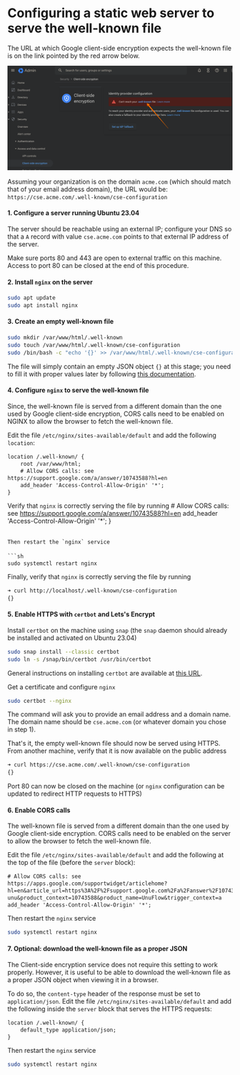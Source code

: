 <h1>Configuring a static web server to serve the well-known file</h1>

The URL at which Google client-side encryption expects the well-known file is on the link pointed by the red arrow below.

![URL of well-known file](./images/url-of-well-known-file.png)

Assuming your organization is on the domain `acme.com` (which should match that of your email address domain), the URL would be: `https://cse.acme.com/.well-known/cse-configuration`

#### 1. Configure a server running Ubuntu 23.04

 The server should be reachable using an external IP; configure your DNS so that a `A` record with value `cse.acme.com` points to that external IP address of the server.

 Make sure ports 80 and 443 are open to external traffic on this machine. Access to port 80 can be closed at the end of this procedure.

#### 2. Install `nginx` on the server

```sh
sudo apt update
sudo apt install nginx
```

#### 3. Create an empty well-known file

```sh
sudo mkdir /var/www/html/.well-known
sudo touch /var/www/html/.well-known/cse-configuration
sudo /bin/bash -c "echo '{}' >> /var/www/html/.well-known/cse-configuration"
```

The file will simply contain an empty JSON object `{}` at this stage; you need to fill it with proper values later by following [this documentation](./configuring-the-well-known-file.md).

#### 4. Configure `nginx` to serve the well-known file

Since, the well-known file is served from a different domain than the one used by Google client-side encryption,
CORS calls need to be enabled on NGINX to allow the browser to fetch the well-known file.

Edit the file `/etc/nginx/sites-available/default` and add the following `location`:

```nginx
location /.well-known/ {
    root /var/www/html;
    # Allow CORS calls: see https://support.google.com/a/answer/10743588?hl=en
    add_header 'Access-Control-Allow-Origin' '*';
}
```

Verify that `nginx` is correctly serving the file by running
    # Allow CORS calls: see https://support.google.com/a/answer/10743588?hl=en
    add_header 'Access-Control-Allow-Origin' '*';
}
```

Then restart the `nginx` service

```sh
sudo systemctl restart nginx
```

Finally, verify that `nginx` is correctly serving the file by running

```sh
➜ curl http://localhost/.well-known/cse-configuration
{}
```

#### 5. Enable HTTPS with `certbot` and Lets's Encrypt

Install `certbot` on the machine using `snap` (the `snap` daemon should already be installed and activated on Ubuntu 23.04)

```sh
sudo snap install --classic certbot
sudo ln -s /snap/bin/certbot /usr/bin/certbot
```

General instructions on installing `certbot` are available at [this URL](https://certbot.eff.org/lets-encrypt/ubuntufocal-nginx).




Get a certificate and configure `nginx`

```sh
sudo certbot --nginx
```

The command will ask you to provide an email address and a domain name. The domain name should be `cse.acme.com` (or whatever domain you chose in step 1).

That's it, the empty well-known file should now be served using HTTPS. From another machine, verify that it is now available on the public address

```sh
➜ curl https://cse.acme.com/.well-known/cse-configuration                                                   
{}

```

Port 80 can now be closed on the machine (or `nginx` configuration can be updated to redirect HTTP requests to HTTPS)

#### 6. Enable CORS calls 

The well-known file is served from a different domain than the one used by Google client-side encryption. CORS calls need to be enabled on the server to allow the browser to fetch the well-known file.

Edit the file `/etc/nginx/sites-available/default` and add the following at the top of the file (before the `server` block):

```nginx
# Allow CORS calls: see https://apps.google.com/supportwidget/articlehome?hl=en&article_url=https%3A%2F%2Fsupport.google.com%2Fa%2Fanswer%2F10743588%3Fhl%3Den&assistant_id=generic-unu&product_context=10743588&product_name=UnuFlow&trigger_context=a 
add_header 'Access-Control-Allow-Origin' '*';
```

Then restart the `nginx` service

```sh
sudo systemctl restart nginx
```

#### 7. Optional: download the well-known file as a proper JSON

The Client-side encryption service does not require this setting to work properly. However, it is useful to be able to download the well-known file as a proper JSON object when viewing it in a browser.

To do so, the `content-type` header of the response must be set to `application/json`. Edit the file `/etc/nginx/sites-available/default` and add the following inside the `server` block that serves the HTTPS requests:

```nginx
location /.well-known/ {
    default_type application/json;
}
```

Then restart the `nginx` service

```sh
sudo systemctl restart nginx
```
